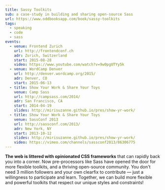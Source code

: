 ```yaml
---
title: Sassy Toolkits
sub: a case-study in building and sharing open-source Sass
url: https://www.oddbooksapp.com/book/sassy-toolkits
tags:
  - speaking
  - code
  - sass
events:
  - venue: Frontend Zurich
    url: http://frontendconf.ch
    adr: Zurich, Switzerland
    start: 2015-08-28
    video: https://www.youtube.com/watch?v=9w0pgUTYy5k
  - venue: WordCamp Denver
    url: http://denver.wordcamp.org/2015/
    adr: Denver, CO
    start: 2015-06-13
  - title: Show Your Work & Share Your Toys
    venue: Camp Sass
    url: http://campsass.com/2014/
    adr: San Francisco, CA
    start: 2014-04-19
    slides: http://mirisuzanne.github.io/pres/show-yr-work/
  - title: Show Your Work & Share Your Toys
    venue: SassConf 2013
    url: http://sassconf.com/2013/
    adr: New York, NY
    start: 2013-10-12
    slides: http://mirisuzanne.github.io/pres/show-yr-work/
    video: https://vimeo.com/channels/sassconf2013/86306775
---
```


**The web is littered with opinionated CSS frameworks**
that can rapidly back you into a corner.
Now pre-processors like Sass
have opened the door for more flexible toolkits,
and a thriving open-source community.
You don't need 3 million followers
and your own clearfix to contribute —
just a willingness to participate and learn.
Together, we can build more flexible and powerful toolkits
that respect our unique styles and constraints!
